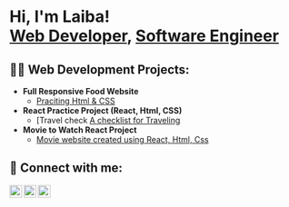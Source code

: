 <h1>Hi, I'm Laiba! <br/><a href="https://github.com/laiba74">Web Developer</a>, <a href="https://www.linkedin.com/in/laibawaseemdev/">Software Engineer</a>

<h2>👨‍💻 Web Development Projects:</h2>

- <b>Full Responsive Food Website</b>
  - [Praciting Html & CSS](https://github.com/laiba74/PurePlates)
- <b>React Practice Project (React, Html, CSS)</b>
  - [Travel check [A checklist for Traveling](https://github.com/laiba74/PurePlates)
- <b>Movie to Watch React Project</b>
  - [Movie website created using React, Html, Css](https://github.com/laiba74/Movie-website)

    
<h2> 🤳 Connect with me:</h2>

[<img align="left" alt="laibaWaseem | Gmail" width="22px" src="https://cdn.jsdelivr.net/npm/simple-icons@v3/icons/gmail.svg" />][gmail]
[<img align="left" alt="laibaWaseem | LinkedIn" width="22px" src="https://cdn.jsdelivr.net/npm/simple-icons@v3/icons/linkedin.svg" />][linkedin]

[<img align="left" alt="laibaWaseem | Twitter" width="22px" src="https://cdn.jsdelivr.net/npm/simple-icons@v3/icons/twitter.svg" />][twitter]

[twitter]: https://twitter.com/joshmadakor
[linkedin]: https://linkedin.com/in/laibawaseemdev
[gmail]: mailto:laibawaseem@gmail.com

<!--

- 🔭 I’m currently working on ...
- 🌱 I’m currently learning ...
- 👯 I’m looking to collaborate on ...
- 🤔 I’m looking for help with ...
- 💬 Ask me about ...
- 📫 How to reach me: ...
- 😄 Pronouns: ...
- ⚡ Fun fact: ...
-->
